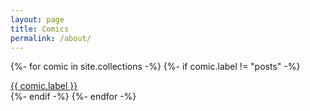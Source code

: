 ```yaml
---
layout: page
title: Comics
permalink: /about/
---
```


{%- for comic in site.collections -%}
    {%- if comic.label != "posts" -%}
    <div>
        <a href="{{ site.baseurl }}/{{ comic.label }}">{{ comic.label }}</a>
    </div>
    {%- endif -%}
{%- endfor -%}
